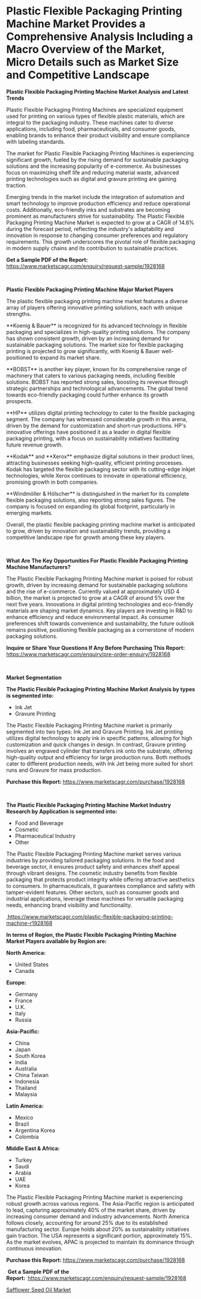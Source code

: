 <p><h1>Plastic Flexible Packaging Printing Machine Market Provides a Comprehensive Analysis Including a Macro Overview of the Market, Micro Details such as Market Size and Competitive Landscape</h1></p><p><strong>Plastic Flexible Packaging Printing Machine Market Analysis and Latest Trends</strong></p>
<p><p>Plastic Flexible Packaging Printing Machines are specialized equipment used for printing on various types of flexible plastic materials, which are integral to the packaging industry. These machines cater to diverse applications, including food, pharmaceuticals, and consumer goods, enabling brands to enhance their product visibility and ensure compliance with labeling standards. </p><p>The market for Plastic Flexible Packaging Printing Machines is experiencing significant growth, fueled by the rising demand for sustainable packaging solutions and the increasing popularity of e-commerce. As businesses focus on maximizing shelf life and reducing material waste, advanced printing technologies such as digital and gravure printing are gaining traction. </p><p>Emerging trends in the market include the integration of automation and smart technology to improve production efficiency and reduce operational costs. Additionally, eco-friendly inks and substrates are becoming prominent as manufacturers strive for sustainability. The Plastic Flexible Packaging Printing Machine Market is expected to grow at a CAGR of 14.6% during the forecast period, reflecting the industry's adaptability and innovation in response to changing consumer preferences and regulatory requirements. This growth underscores the pivotal role of flexible packaging in modern supply chains and its contribution to sustainable practices.</p></p>
<p><strong>Get a Sample PDF of the Report:&nbsp;</strong> <a href="https://www.marketscagr.com/enquiry/request-sample/1928168?utm_campaign=1789&utm_medium=2&utm_source=Github&utm_content=ia&utm_term=15012025&utm_id=plastic-flexible-packaging-printing-machine">https://www.marketscagr.com/enquiry/request-sample/1928168</a></p>
<p>&nbsp;</p>
<p><strong>Plastic Flexible Packaging Printing Machine Major Market Players</strong></p>
<p><p>The plastic flexible packaging printing machine market features a diverse array of players offering innovative printing solutions, each with unique strengths.</p><p>**Koenig & Bauer** is recognized for its advanced technology in flexible packaging and specializes in high-quality printing solutions. The company has shown consistent growth, driven by an increasing demand for sustainable packaging solutions. The market size for flexible packaging printing is projected to grow significantly, with Koenig & Bauer well-positioned to expand its market share.</p><p>**BOBST** is another key player, known for its comprehensive range of machinery that caters to various packaging needs, including flexible solutions. BOBST has reported strong sales, boosting its revenue through strategic partnerships and technological advancements. The global trend towards eco-friendly packaging could further enhance its growth prospects.</p><p>**HP** utilizes digital printing technology to cater to the flexible packaging segment. The company has witnessed considerable growth in this arena, driven by the demand for customization and short-run productions. HP's innovative offerings have positioned it as a leader in digital flexible packaging printing, with a focus on sustainability initiatives facilitating future revenue growth.</p><p>**Kodak** and **Xerox** emphasize digital solutions in their product lines, attracting businesses seeking high-quality, efficient printing processes. Kodak has targeted the flexible packaging sector with its cutting-edge inkjet technologies, while Xerox continues to innovate in operational efficiency, promising growth in both companies.</p><p>**Windmöller & Hölscher** is distinguished in the market for its complete flexible packaging solutions, also reporting strong sales figures. The company is focused on expanding its global footprint, particularly in emerging markets.</p><p>Overall, the plastic flexible packaging printing machine market is anticipated to grow, driven by innovation and sustainability trends, providing a competitive landscape ripe for growth among these key players.</p></p>
<p>&nbsp;</p>
<p><strong>What Are The Key Opportunities For Plastic Flexible Packaging Printing Machine Manufacturers?</strong></p>
<p><p>The Plastic Flexible Packaging Printing Machine market is poised for robust growth, driven by increasing demand for sustainable packaging solutions and the rise of e-commerce. Currently valued at approximately USD 4 billion, the market is projected to grow at a CAGR of around 5% over the next five years. Innovations in digital printing technologies and eco-friendly materials are shaping market dynamics. Key players are investing in R&D to enhance efficiency and reduce environmental impact. As consumer preferences shift towards convenience and sustainability, the future outlook remains positive, positioning flexible packaging as a cornerstone of modern packaging solutions.</p></p>
<p><strong>Inquire or Share Your Questions If Any Before Purchasing This Report:</strong> <a href="https://www.marketscagr.com/enquiry/pre-order-enquiry/1928168?utm_campaign=1789&utm_medium=2&utm_source=Github&utm_content=ia&utm_term=15012025&utm_id=plastic-flexible-packaging-printing-machine">https://www.marketscagr.com/enquiry/pre-order-enquiry/1928168</a></p>
<p>&nbsp;</p>
<p><strong>Market Segmentation</strong></p>
<p><strong>The Plastic Flexible Packaging Printing Machine Market Analysis by types is segmented into:</strong></p>
<p><ul><li>Ink Jet</li><li>Gravure Printing</li></ul></p>
<p><p>The Plastic Flexible Packaging Printing Machine market is primarily segmented into two types: Ink Jet and Gravure Printing. Ink Jet printing utilizes digital technology to apply ink in specific patterns, allowing for high customization and quick changes in design. In contrast, Gravure printing involves an engraved cylinder that transfers ink onto the substrate, offering high-quality output and efficiency for large production runs. Both methods cater to different production needs, with Ink Jet being more suited for short runs and Gravure for mass production.</p></p>
<p><strong>Purchase this Report:&nbsp;</strong><a href="https://www.marketscagr.com/purchase/1928168?utm_campaign=1789&utm_medium=2&utm_source=Github&utm_content=ia&utm_term=15012025&utm_id=plastic-flexible-packaging-printing-machine">https://www.marketscagr.com/purchase/1928168</a></p>
<p>&nbsp;</p>
<p><strong>The Plastic Flexible Packaging Printing Machine Market Industry Research by Application is segmented into:</strong></p>
<p><ul><li>Food and Beverage</li><li>Cosmetic</li><li>Pharmaceutical Industry</li><li>Other</li></ul></p>
<p><p>The Plastic Flexible Packaging Printing Machine market serves various industries by providing tailored packaging solutions. In the food and beverage sector, it ensures product safety and enhances shelf appeal through vibrant designs. The cosmetic industry benefits from flexible packaging that protects product integrity while offering attractive aesthetics to consumers. In pharmaceuticals, it guarantees compliance and safety with tamper-evident features. Other sectors, such as consumer goods and industrial applications, leverage these machines for versatile packaging needs, enhancing brand visibility and functionality.</p></p>
<p><a href="https://www.marketscagr.com/plastic-flexible-packaging-printing-machine-r1928168?utm_campaign=1789&utm_medium=2&utm_source=Github&utm_content=ia&utm_term=15012025&utm_id=plastic-flexible-packaging-printing-machine">&nbsp;https://www.marketscagr.com/plastic-flexible-packaging-printing-machine-r1928168</a></p>
<p><strong>In terms of Region, the Plastic Flexible Packaging Printing Machine Market Players available by Region are:</strong></p>
<p>
    <p> <strong> North America: </strong>
        <ul>
            <li>United States</li>
            <li>Canada</li>
        </ul>
        </p> 
    <p> <strong> Europe: </strong>
        <ul>
            <li>Germany</li>
            <li>France</li>
            <li>U.K.</li>
            <li>Italy</li>
            <li>Russia</li>
        </ul>
        </p> 
    <p> <strong> Asia-Pacific: </strong>
        <ul>
            <li>China</li>
            <li>Japan</li>
            <li>South Korea</li>
            <li>India</li>
            <li>Australia</li>
            <li>China Taiwan</li>
            <li>Indonesia</li>
            <li>Thailand</li>
            <li>Malaysia</li>
        </ul>
        </p> 
    <p> <strong> Latin America: </strong>
        <ul>
            <li>Mexico</li>
            <li>Brazil</li>
            <li>Argentina Korea</li>
            <li>Colombia</li>
        </ul>
        </p> 
    <p> <strong> Middle East & Africa: </strong>
        <ul>
            <li>Turkey</li>
            <li>Saudi</li>
            <li>Arabia</li>
            <li>UAE</li>
            <li>Korea</li>
        </ul>
    </p>
    </p>
<p><p>The Plastic Flexible Packaging Printing Machine market is experiencing robust growth across various regions. The Asia-Pacific region is anticipated to lead, capturing approximately 40% of the market share, driven by increasing consumer demand and industry advancements. North America follows closely, accounting for around 25% due to its established manufacturing sector. Europe holds about 20% as sustainability initiatives gain traction. The USA represents a significant portion, approximately 15%. As the market evolves, APAC is projected to maintain its dominance through continuous innovation.</p></p>
<p><strong>Purchase this Report: </strong><a href="https://www.marketscagr.com/purchase/1928168?utm_campaign=1789&utm_medium=2&utm_source=Github&utm_content=ia&utm_term=15012025&utm_id=plastic-flexible-packaging-printing-machine">https://www.marketscagr.com/purchase/1928168</a></p>
<p>&nbsp;<strong>Get a Sample PDF of the Report:&nbsp;&nbsp;</strong><a href="https://www.marketscagr.com/enquiry/request-sample/1928168?utm_campaign=1789&utm_medium=2&utm_source=Github&utm_content=ia&utm_term=15012025&utm_id=plastic-flexible-packaging-printing-machine">https://www.marketscagr.com/enquiry/request-sample/1928168</a></p>
<p><strong></strong></p>
<p><p><a href="https://github.com/marlanamarvn/Market-Research-Report-List-1/blob/main/safflower-seed-oil-market.md?utm_campaign=1789&utm_medium=2&utm_source=Github&utm_content=ia&utm_term=15012025&utm_id=plastic-flexible-packaging-printing-machine">Safflower Seed Oil Market</a></p></p>
